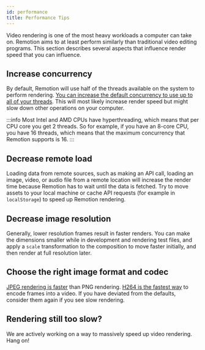 ```yaml
---
id: performance
title: Performance Tips
---
```


Video rendering is one of the most heavy workloads a computer can take on. Remotion aims to at least perform similarly than traditional video editing programs. This section describes several aspects that influence render speed that you can influence.

## Increase concurrency

By default, Remotion will use half of the threads available on the system to perform rendering. [You can increase the default concurrency to use up to all of your threads](https://www.remotion.dev/docs/cli). This will most likely increase render speed but might slow down other operations on your computer.

:::info
Most Intel and AMD CPUs have hyperthreading, which means that per CPU core you get 2 threads. So for example, if you have an 8-core CPU, you have 16 threads, which means that the maximum concurrency that Remotion supports is 16.
:::

## Decrease remote load

Loading data from remote sources, such as making an API call, loading an image, video, or audio file from a remote location will increase the render time because Remotion has to wait until the data is fetched. Try to move assets to your local machine or cache API requests (for example in `localStorage`) to speed up Remotion rendering.

## Decrease image resolution

Generally, lower resolution frames result in faster renders. You can make the dimensions smaller while in development and rendering test files, and apply a `scale` transformation to the composition to move faster initially, and then render at full resolution later.

## Choose the right image format and codec

[JPEG rendering is faster](/docs/config#setimageformat) than PNG rendering. [H264 is the fastest way](/docs/encoding) to encode frames into a video. If you have deviated from the defaults, consider them again if you see slow rendering.

## Rendering still too slow?

We are actively working on a way to massively speed up video rendering. Hang on!
